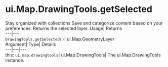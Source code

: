  
#  ui.Map.DrawingTools.getSelected
Stay organized with collections  Save and categorize content based on your preferences. 
Returns the selected layer. Usage| Returns  
---|---  
`DrawingTools.getSelected()`| ui.Map.GeometryLayer  
Argument| Type| Details  
---|---|---  
this: `ui.map.drawingtools`| ui.Map.DrawingTools| The ui.Map.DrawingTools instance.  
